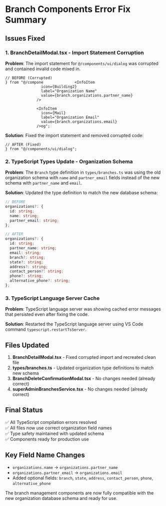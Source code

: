 # Branch Components Error Fix Summary

## Issues Fixed

### 1. BranchDetailModal.tsx - Import Statement Corruption

**Problem**: The import statement for `@/components/ui/dialog` was corrupted and contained invalid code mixed in.

```tsx
// BEFORE (Corrupted)
} from "@/compone              <InfoItem
                icon={Building2}
                label="Organization Name"
                value={branch.organizations.partner_name}
              />

              <InfoItem
                icon={Mail}
                label="Organization Email"
                value={branch.organizations.email}
              />og";
```

**Solution**: Fixed the import statement and removed corrupted code:

```tsx
// AFTER (Fixed)
} from "@/components/ui/dialog";
```

### 2. TypeScript Types Update - Organization Schema

**Problem**: The `Branch` type definition in `types/branches.ts` was using the old organization schema with `name` and `partner_email` fields instead of the new schema with `partner_name` and `email`.

**Solution**: Updated the type definition to match the new database schema:

```typescript
// BEFORE
organizations?: {
  id: string;
  name: string;
  partner_email: string;
};

// AFTER
organizations?: {
  id: string;
  partner_name: string;
  email: string;
  branch?: string;
  state?: string;
  address?: string;
  contact_person?: string;
  phone?: string;
  alternative_phone?: string;
};
```

### 3. TypeScript Language Server Cache

**Problem**: TypeScript language server was showing cached error messages that persisted even after fixing the code.

**Solution**: Restarted the TypeScript language server using VS Code command `typescript.restartTsServer`.

## Files Updated

1. **BranchDetailModal.tsx** - Fixed corrupted import and recreated clean file
2. **types/branches.ts** - Updated organization type definitions to match new schema
3. **BranchDeleteConfirmationModal.tsx** - No changes needed (already correct)
4. **superAdminBranchesService.tsx** - No changes needed (already correct)

## Final Status

✅ All TypeScript compilation errors resolved  
✅ All files now use correct organization field names  
✅ Type safety maintained with updated schema  
✅ Components ready for production use

## Key Field Name Changes

- `organizations.name` → `organizations.partner_name`
- `organizations.partner_email` → `organizations.email`
- Added optional fields: `branch`, `state`, `address`, `contact_person`, `phone`, `alternative_phone`

The branch management components are now fully compatible with the new organization database schema and ready for use.
